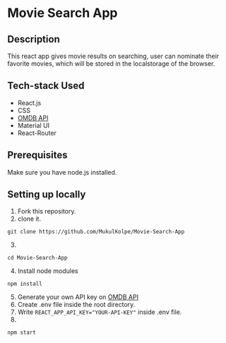 # Movie Search App

## Description
This react app gives movie results on searching, user can nominate their favorite movies, which will be stored in the localstorage of the browser.


## Tech-stack Used
- React.js
- CSS
- [OMDB API](https://www.omdbapi.com/)
- Material UI
- React-Router 


## Prerequisites

Make sure you have node.js installed.


## Setting up locally
1. Fork this repository.
2. clone it.
 ```
 git clone https://github.com/MukulKolpe/Movie-Search-App
 ```
3. 
 ```
 cd Movie-Search-App
 ```
4. Install node modules
 ```
 npm install
 ```
5. Generate your own API key on [OMDB API](https://www.omdbapi.com/)  
6. Create .env file inside the root directory.  
7. Write ```REACT_APP_API_KEY="YOUR-API-KEY"``` inside .env file.   
8. 
 ```
 npm start
 ```
   
